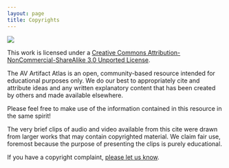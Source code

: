 ```yaml
---
layout: page
title: Copyrights
---
```


<img src="{{ site.baseurl }}/images/cc-by-nc-sa-300x104.png">

This work is licensed under a [Creative Commons Attribution-NonCommercial-ShareAlike 3.0 Unported License](http://creativecommons.org/licenses/by-nc-sa/3.0/).

The AV Artifact Atlas is an open, community-based resource intended for educational purposes only. We do our best to appropriately cite and attribute ideas and any written explanatory content that has been created by others and made available elsewhere.

Please feel free to make use of the information contained in this resource in the same spirit!

The very brief clips of audio and video available from this cite were drawn from larger works that may contain copyrighted material. We claim fair use, foremost because the purpose of presenting the clips is purely educational.

If you have a copyright complaint, [please let us know](mailto:avaa-contact@lists.stanford.edu).
